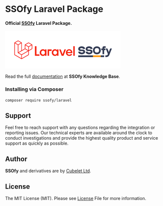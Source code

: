 SSOfy Laravel Package
=============

#### Official [SSOfy](https://www.ssofy.com) Laravel Package.

![](./docs/banner.png)

Read the full [documentation](https://www.ssofy.com/docs/SDK/Laravel/Installation) at **SSOfy Knowledge Base**.

### Installing via Composer

```bash
composer require ssofy/laravel
```

## Support

Feel free to reach support with any questions regarding the integration or reporting issues.
Our technical experts are available around the clock to conduct investigations and provide
the highest quality product and service support as quickly as possible.

## Author

**SSOfy** and derivatives are by [Cubelet Ltd](https://cubelet.co.uk).

## License

The MIT License (MIT). Please see [License](LICENSE) File for more information.

